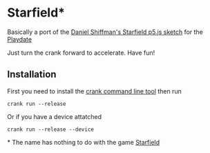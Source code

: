 # Starfield\*

Basically a port of the [Daniel Shiffman's Starfield p5.js sketch](https://thecodingtrain.com/challenges/1-starfield) for the [Playdate](https://play.date/)

Just turn the crank forward to accelerate. Have fun!

## Installation

First you need to install the [crank command line tool](https://github.com/rtsuk/crank) then run

    crank run --release

Or if you have a device attatched

    crank run --release --device

\* The name has nothing to do with the game [Starfield](https://bethesda.net/en/game/starfield)

